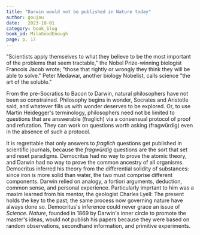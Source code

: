 ```yaml
---
title: "Darwin would not be published in Nature today"
author: goujou
date:   2023-10-01
category: book_blog
book_id: MiloGoodEnough
page: p. 17
---
```

"Scientists apply themselves to what they believe to be the most important of the problems that seem tractable," the Nobel Prize-winning biologist Francois Jacob wrote; "those that rightly or wrongly they think they will be able to solve."
Peter Medawar, another biology Nobelist, calls science "the art of the soluble."

From the pre-Socratics to Bacon to Darwin, natural philosophers have not been so constrained.
Philosophy begins in wonder, Socrates and Aristotle said, and whatever fills us with wonder deserves to be explored.
Or, to use Martin Heidegger's terminology, philosophers need not be limited to questions that are answerable (fraglich) via a consensual protocol of proof and refutation.
They can work on questions worth asking (fragwürdig) even in the absence of such a protocol.

It is regrettable that only answers to *fraglich* questions get published in scientific journals, because the *fragwürdig* questions are the sort that set and reset paradigms.
Democritus had no way to prove the atomic theory, and Darwin had no way to prove the common ancestry of all organisms.
Democritus inferred his theory from the differential solidity of substances: since iron is more solid than water, the two must comprise different components.
Darwin relied on analogy, a fortiori arguments, deduction, common sense, and personal experience.
Particularly imprtant to him was a maxim learned from his mentor, the geologist Charles Lyell: The present holds the key to the past; the same process now governing nature have always done so.
Democritus's inference could never grace an issue of *Science*.
*Nature*, founded in 1869 by Darwin's inner circle to promote the master's ideas, would not publish his papers because they were based on random observations, secondhand information, and primitive experiments.
